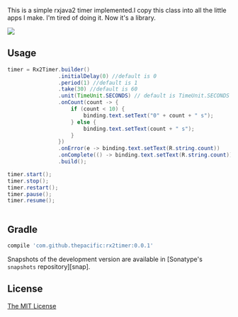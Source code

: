 This is a simple rxjava2 timer implemented.I copy this class into all the little apps I make. I'm tired of doing it. Now it's a library.

![](https://github.com/thepacific/rx2-timer/blob/master/rx2-timer/rx2timer.gif)

Usage
-----

```java
timer = Rx2Timer.builder()
                .initialDelay(0) //default is 0
                .period(1) //default is 1
                .take(30) //default is 60
                .unit(TimeUnit.SECONDS) // default is TimeUnit.SECONDS
                .onCount(count -> {
                    if (count < 10) {
                        binding.text.setText("0" + count + " s");
                    } else {
                        binding.text.setText(count + " s");
                    }
                })
                .onError(e -> binding.text.setText(R.string.count))
                .onComplete(() -> binding.text.setText(R.string.count))
                .build();

timer.start();
timer.stop();
timer.restart();
timer.pause();
timer.resume();
                
```

Gradle
--------

```groovy
compile 'com.github.thepacific:rx2timer:0.0.1'
```

Snapshots of the development version are available in [Sonatype's `snapshots` repository][snap].


License
-------

[The MIT License ](https://opensource.org/licenses/MIT)

